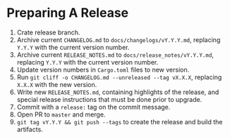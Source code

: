 # Preparing A Release

1. Crate release branch.
2. Archive current `CHANGELOG.md` to `docs/changelogs/vY.Y.Y.md`, replacing `Y.Y.Y` with the current version number.
3. Archive current `RELEASE_NOTES.md` to `docs/release_notes/vY.Y.Y.md`, replacing `Y.Y.Y` with the current version number.
4. Update version numbers in `Cargo.toml` files to new version.
5. Run `git cliff -o CHANGELOG.md --unreleased --tag vX.X.X`, replacing `X.X.X` with the new version.
6. Write new `RELEASE_NOTES.md`, containing highlights of the release, and special release instructions that must be done prior to upgrade.
7. Commit with a `release:` tag on the commit message.
8. Open PR to `master` and merge.
9. `git tag vY.Y.Y && git push --tags` to create the release and build the artifacts.